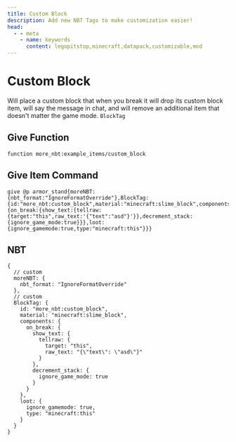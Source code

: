 ```yaml
---
title: Custom Block
description: Add new NBT Tags to make customization easier! 
head:
  - - meta
    - name: keywords
      content: legopitstop,minecraft,datapack,customizable,mod
---
```


# Custom Block

Will place a custom block that when you break it will drop its custom block item, will say the message in chat, and will remove an additional item that doesn't matter the game mode. `BlockTag`

## Give Function

```
function more_nbt:example_items/custom_block
```

## Give Item Command

```
give @p armor_stand{moreNBT:{nbt_format:"IgnoreFormatOverride"},BlockTag:{id:"more_nbt:custom_block",material:"minecraft:slime_block",components:{on_break:{show_text:{tellraw:{target:"this",raw_text:'{"text":"asd"}'}},decrement_stack:{ignore_game_mode:true}}},loot:{ignore_gamemode:true,type:"minecraft:this"}}}
```

## NBT

```snbt
{
  // custom
  moreNBT: {
    nbt_format: "IgnoreFormatOverride"
  },
  // custom
  BlockTag: {
    id: "more_nbt:custom_block",
    material: "minecraft:slime_block",
    components: {
      on_break: {
        show_text: {
          tellraw: {
            target: "this",
            raw_text: "{\"text\": \"asd\"}"
          }
        },
        decrement_stack: {
          ignore_game_mode: true
        }
      }
    },
    loot: {
      ignore_gamemode: true,
      type: "minecraft:this"
    }
  }
}
```
